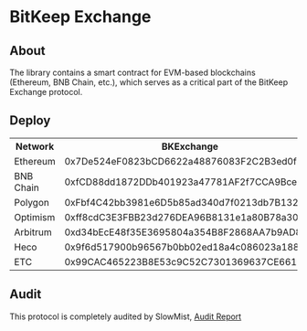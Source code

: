 # BitKeep Exchange

## About

The library contains a smart contract for EVM-based blockchains (Ethereum, BNB Chain, etc.), which serves as a critical
part of the BitKeep Exchange protocol.

## Deploy

<table>
<tr>
<th>Network</th>
<th>BKExchange</th>
</tr>

<tr><td>Ethereum</td><td>0x7De524eF0823bCD6622a48876083F2C2B3ed0f2b</td rowspan="14">

<tr><td>BNB Chain</td><td>0xfCD88dd1872DDb401923a47781AF2f7CCA9Bceea</td></tr>

<tr><td>Polygon</td><td>0xFbf4C42bb3981e6D5b85ad340d7f0213db7B132c</td></tr>

<tr><td>Optimism</td><td>0xff8cdC3E3FBB23d276DEA96B8131e1a80B78a304</td></tr>

<tr><td>Arbitrum</td><td>0xd34bEcE48f35E3695804a354B8F2868AA7b9AD83</td></tr>

<tr><td>Heco</td><td>0x9f6d517900b96567b0bb02ed18a4c086023a1889</td></tr>

<tr><td>ETC</td><td>0x99CAC465223B8E53c9C52C7301369637CE661C01</td></tr>

</table>

## Audit
This protocol is completely audited by SlowMist, [Audit Report](https://github.com/bitkeepwallet/bkexchange/blob/main/audit/SlowMist%20Audit%20Report%20-%20BKExchange.pdf)
